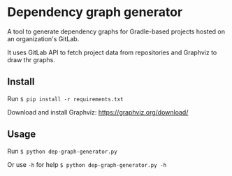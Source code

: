 # Dependency graph generator
A tool to generate dependency graphs for Gradle-based projects hosted on an organization's GitLab.

It uses GitLab API to fetch project data from repositories and Graphviz to draw thr graphs.

## Install

Run `$ pip install -r requirements.txt`

Download and install Graphviz: https://graphviz.org/download/


## Usage

Run `$ python dep-graph-generator.py`

Or use `-h` for help `$ python dep-graph-generator.py -h`
